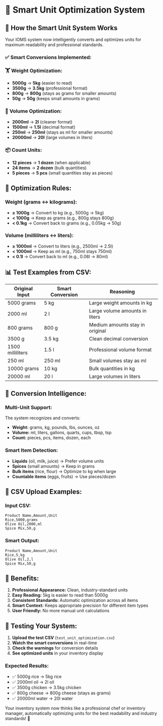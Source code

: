 # 🧠 Smart Unit Optimization System

## 📏 **How the Smart Unit System Works**

Your IOMS system now intelligently converts and optimizes units for maximum readability and professional standards.

### ✅ **Smart Conversions Implemented:**

### 🏋️ **Weight Optimization:**
- **5000g** → **5kg** (easier to read)
- **3500g** → **3.5kg** (professional format)
- **800g** → **800g** (stays as grams for smaller amounts)
- **50g** → **50g** (keeps small amounts in grams)

### 🥤 **Volume Optimization:**
- **2000ml** → **2l** (cleaner format)
- **1500ml** → **1.5l** (decimal format)
- **250ml** → **250ml** (stays as ml for smaller amounts)
- **20000ml** → **20l** (large volumes in liters)

### 📦 **Count Units:**
- **12 pieces** → **1 dozen** (when applicable)
- **24 items** → **2 dozen** (bulk quantities)
- **5 pieces** → **5 pcs** (small quantities stay as pieces)

## 🎯 **Optimization Rules:**

### **Weight (grams ↔ kilograms):**
- **≥ 1000g** → Convert to kg (e.g., 5000g → 5kg)
- **< 1000g** → Keep as grams (e.g., 800g stays 800g)
- **< 0.1kg** → Convert back to grams (e.g., 0.05kg → 50g)

### **Volume (milliliters ↔ liters):**
- **≥ 1000ml** → Convert to liters (e.g., 2500ml → 2.5l)
- **< 1000ml** → Keep as ml (e.g., 750ml stays 750ml)
- **< 0.1l** → Convert back to ml (e.g., 0.08l → 80ml)

## 📊 **Test Examples from CSV:**

| Original Input | Smart Conversion | Reasoning |
|---|---|---|
| 5000 grams | 5 kg | Large weight amounts in kg |
| 2000 ml | 2 l | Large volume amounts in liters |
| 800 grams | 800 g | Medium amounts stay in original |
| 3500 g | 3.5 kg | Clean decimal conversion |
| 1500 milliliters | 1.5 l | Professional volume format |
| 250 ml | 250 ml | Small volumes stay as ml |
| 10000 grams | 10 kg | Bulk quantities in kg |
| 20000 ml | 20 l | Large volumes in liters |

## 🔄 **Conversion Intelligence:**

### **Multi-Unit Support:**
The system recognizes and converts:
- **Weight:** grams, kg, pounds, lbs, ounces, oz
- **Volume:** ml, liters, gallons, quarts, cups, tbsp, tsp
- **Count:** pieces, pcs, items, dozen, each

### **Smart Item Detection:**
- **Liquids** (oil, milk, juice) → Prefer volume units
- **Spices** (small amounts) → Keep in grams
- **Bulk items** (rice, flour) → Optimize to kg when large
- **Countable items** (eggs, fruits) → Use pieces/dozen

## 📝 **CSV Upload Examples:**

### Input CSV:
```csv
Product Name,Amount,Unit
Rice,5000,grams
Olive Oil,2000,ml
Spice Mix,50,g
```

### Smart Output:
```csv
Product Name,Amount,Unit
Rice,5,kg
Olive Oil,2,l  
Spice Mix,50,g
```

## 🎯 **Benefits:**

1. **Professional Appearance:** Clean, industry-standard units
2. **Easy Reading:** 5kg is easier to read than 5000g
3. **Consistent Standards:** Automatic optimization across all items
4. **Smart Context:** Keeps appropriate precision for different item types
5. **User Friendly:** No more manual unit calculations

## 🧪 **Testing Your System:**

1. **Upload the test CSV** (`test_unit_optimization.csv`)
2. **Watch the smart conversions** in real-time
3. **Check the warnings** for conversion details
4. **See optimized units** in your inventory display

### Expected Results:
- ✅ 5000g rice → 5kg rice
- ✅ 2000ml oil → 2l oil  
- ✅ 3500g chicken → 3.5kg chicken
- ✅ 800g cheese → 800g cheese (stays as grams)
- ✅ 20000ml water → 20l water

Your inventory system now thinks like a professional chef or inventory manager, automatically optimizing units for the best readability and industry standards! 🚀
